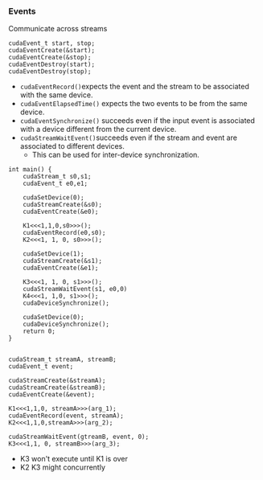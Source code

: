 ### Events
Communicate across streams
```
cudaEvent_t start, stop; 
cudaEventCreate(&start); 
cudaEventCreate(&stop);
cudaEventDestroy(start); 
cudaEventDestroy(stop);
```


- ```cudaEventRecord()```expects the event and the stream to be associated with the same device.
- ```cudaEventElapsedTime()``` expects the two events to be from the same device.
- ```cudaEventSynchronize()``` succeeds even if the input event is associated with a device different from the current device.
- ``cudaStreamWaitEvent()``succeeds even if the stream and event are associated to different devices. 
    - This can be used for inter-device synchronization.

```
int main() {
    cudaStream_t s0,s1; 
    cudaEvent_t e0,e1;

    cudaSetDevice(0);
    cudaStreamCreate(&s0); 
    cudaEventCreate(&e0);

    K1<<<1,1,0,s0>>>();
    cudaEventRecord(e0,s0); 
    K2<<<1, 1, 0, s0>>>();

    cudaSetDevice(1);
    cudaStreamCreate(&s1); 
    cudaEventCreate(&e1);

    K3<<<1, 1, 0, s1>>>();
    cudaStreamWaitEvent(s1,	e0,0)	
    K4<<<1, 1,0, s1>>>(); 
    cudaDeviceSynchronize();
    
    cudaSetDevice(0);
    cudaDeviceSynchronize(); 
    return 0;
}


```





```
cudaStream_t streamA, streamB; 
cudaEvent_t event;

cudaStreamCreate(&streamA); 
cudaStreamCreate(&streamB); 
cudaEventCreate(&event);

K1<<<1,1,0, streamA>>>(arg_1); 
cudaEventRecord(event, streamA); 
K2<<<1,1,0,streamA>>>(arg_2);

cudaStreamWaitEvent(gtreamB, event, 0); 
K3<<<1,1, 0, streamB>>>(arg_3);

```
- K3 won't execute until K1 is over
- K2 K3 might concurrently
